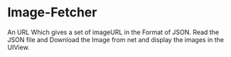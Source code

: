 # Image-Fetcher
An URL Which gives a set of imageURL in the Format of JSON. Read the JSON file and Download the Image from net and display the images in the UIView.
